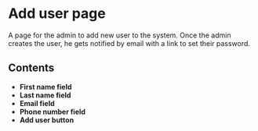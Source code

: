 # Add user page

A page for the admin to add new user to the system.
Once the admin creates the user, he gets notified by email with a link to set their password.

## Contents

- **First name field**
- **Last name field**
- **Email field**
- **Phone number field**
- **Add user button**